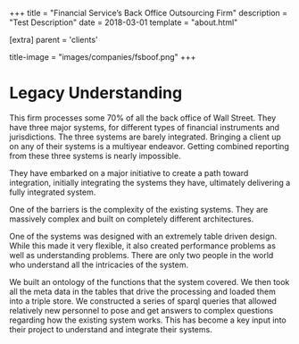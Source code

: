 +++
title = "Financial Service’s Back Office Outsourcing Firm"
description = "Test Description"
date = 2018-03-01
template = "about.html"

[extra]
parent = 'clients'

title-image = "images/companies/fsboof.png"
+++

# Legacy Understanding

This firm processes some 70% of all the back office of Wall Street. They have three major systems, for different types of financial instruments and jurisdictions. The three systems are barely integrated. Bringing a client up on any of their systems is a multiyear endeavor. Getting combined reporting from these three systems is nearly impossible.

They have embarked on a major initiative to create a path toward integration, initially integrating the systems they have, ultimately delivering a fully integrated system.

One of the barriers is the complexity of the existing systems. They are massively complex and built on completely different architectures.

One of the systems was designed with an extremely table driven design. While this made it very flexible, it also created performance problems as well as understanding problems. There are only two people in the world who understand all the intricacies of the system.

We built an ontology of the functions that the system covered. We then took all the meta data in the tables that drive the processing and loaded them into a triple store. We constructed a series of sparql queries that allowed relatively new personnel to pose and get answers to complex questions regarding how the existing system works. This has become a key input into their project to understand and integrate their systems.
